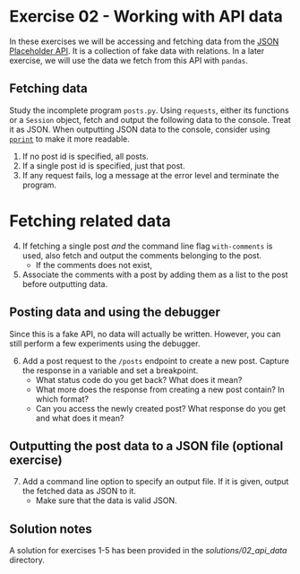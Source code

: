 # Exercise 02 - Working with API data

In these exercises we will be accessing and fetching data from the [JSON Placeholder API](https://jsonplaceholder.typicode.com). It is a collection of fake data with relations. In a later exercise, we will use the data we fetch from this API with `pandas`.

## Fetching data

Study the incomplete program `posts.py`. Using `requests`, either its functions or a `Session` object, fetch and output the following data to the console. Treat it as JSON. When outputting JSON data to the console, consider using [`pprint`](https://docs.python.org/3/library/pprint.html) to make it more readable.

1. If no post id is specified, all posts.
2. If a single post id is specified, just that post.
3. If any request fails, log a message at the error level and terminate the program.

# Fetching related data

4. If fetching a single post _and_ the command line flag `with-comments` is used, also fetch and output the comments belonging to the post.
    * If the comments does not exist, 
5. Associate the comments with a post by adding them as a list to the post before outputting data. 

## Posting data and using the debugger

Since this is a fake API, no data will actually be written. However, you can still perform a few experiments using the debugger.

6. Add a post request to the `/posts` endpoint to create a new post. Capture the response in a variable and set a breakpoint. 
    * What status code do you get back? What does it mean?
    * What more does the response from creating a new post contain? In which format?
    * Can you access the newly created post? What response do you get and what does it mean?

## Outputting the post data to a JSON file (optional exercise)

7. Add a command line option to specify an output file. If it is given, output the fetched data as JSON to it.
    * Make sure that the data is valid JSON.

## Solution notes

A solution for exercises 1-5 has been provided in the _solutions/02_api_data_ directory.
